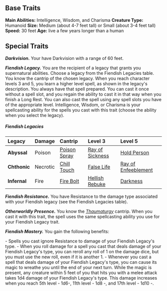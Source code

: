 ## Base Traits

**Main Abilities:** Intelligence, Wisdom, and Charisma
**Creature Type:** Humanoid
**Size:** Medium (about 4-7 feet tall) or Small (about 3-4 feet tall)
**Speed:** 30 feet
**Age:** live a few years longer than a human


## Special Traits

***Darkvision.*** Your have Darkvision with a range of 60 feet.

***Fiendish Legacy.*** You are the recipient of a legacy that grants you supernatural abilities. Choose a legacy from the Fiendish Legacies table.
You know the cantrip of the chosen legacy. When you reach character levels 3 and 5, you learn a higher level spell, as shown in the legacy's description. You always have that spell prepared. You can cast it once without a spell slot, and you regain the ability to cast it in that way when you finish a Long Rest. You can also cast the spell using any spell slots you have of the appropriate level.
Intelligence, Wisdom, or Charisma is your spellcasting ability for the spells you cast with this trait (choose the ability when you select the legacy).

##### Fiendish Legacies
| Legacy       | Damage   | Cantrip               | Level 3                  | Level 5                      |
| :----------- | :------- | :-------------------- | :----------------------- | :--------------------------- |
| **Abyssal**  | Poison   | [Poison Spray](https://lolindhir.github.io/PnP/spells/Poison%2520Spray) | [Ray of Sickness](https://lolindhir.github.io/PnP/spells/Ray%2520of%2520Sickness) | [Hold Person](https://lolindhir.github.io/PnP/spells/Hold%2520Person)         |
| **Chthonic** | Necrotic | [Chill Touch](https://lolindhir.github.io/PnP/spells/Chill%2520Touch)  | [False Life](https://lolindhir.github.io/PnP/spells/False%2520Life)      | [Ray of Enfeeblement](https://lolindhir.github.io/PnP/spells/Ray%2520of%2520Enfeeblement) |
| **Infernal** | Fire     | [Fire Bolt](https://lolindhir.github.io/PnP/spells/Fire%2520Bolt)    | [Hellish Rebuke](https://lolindhir.github.io/PnP/spells/Hellish%2520Rebuke)  | [Darkness](https://lolindhir.github.io/PnP/spells/Darkness)            |






***Fiendish Resistance.*** You have Resistance to the damage type associated with your Fiendish legacy (see the Fiendish Legacies table).

***Otherworldly Presence.*** You know the *[Thaumaturgy](https://lolindhir.github.io/PnP/spells/Thaumaturgy)* cantrip. When you cast it with this trait, the spell uses the same spellcasting ability you use for your Fiendish Legacy trait.

***Fiendish Mastery.*** You gain the following benefits:
<div class="listNoGap"></div>
- Spells you cast ignore Resistance to damage of your Fiendish Legacy's type.
- When you roll damage for a spell you cast that deals damage of your Fiendish Legacy's type, you can reroll any roll of 1 on the damage dice, but you must use the new roll, even if it is another 1.
- Whenever you cast a spell that deals damage of your Fiendish Legacy's type, you can cause its magic to wreathe you until the end of your next turn. While the magic is present, any creature within 5 feet of you that hits you with a melee attack takes 1d4 damage of your Fiendish Legacy's type. This damage increases when you reach 5th level - 1d6-, 11th level - 1d8 -, and 17th level - 1d10 -.
